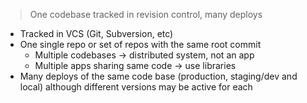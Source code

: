> One codebase tracked in revision control, many deploys

- Tracked in VCS (Git, Subversion, etc)
- One single repo or set of repos with the same root commit
    - Multiple codebases → distributed system, not an app
    - Multiple apps sharing same code → use libraries
- Many deploys of the same code base (production, staging/dev and local) although different versions may be active for each